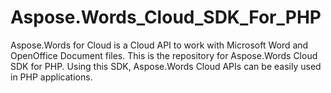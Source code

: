 # Aspose.Words_Cloud_SDK_For_PHP
Aspose.Words for Cloud is a Cloud API to work with Microsoft Word and OpenOffice Document files. This is the repository for Aspose.Words Cloud   SDK for PHP. Using this SDK, Aspose.Words Cloud APIs can be easily used in PHP applications.
